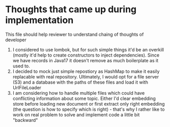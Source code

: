 # Thoughts that came up during implementation 
This file should help reviewer to understand chaing of thoughts of developer

1. I considered to use lombok, but for such simple things it'd be an overkill (mostly it'd help to create constructors to inject dependencies). Since we have records in Java17 it doesn't remove as much boilerplate as it used to.
2. I decided to mock just simple repostiory as HashMap to make it easily replacable with real repository. Ultimately, I would opt for a file server (S3) and a database with the paths of these files and load it with UrlFileLoader
3. I am considering how to handle multiple files which could have conflicting information about some topic. Either I'd clear embedding store before loading new document or first extract only right embedding (the question is how to specify which is right) - that's why I rather like to work on real problem to solve and implement code a little bit "backward"

